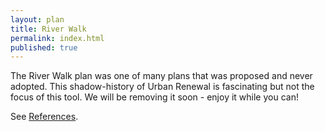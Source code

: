```yaml
---
layout: plan
title: River Walk
permalink: index.html
published: true
---
```


The River Walk plan was one of many plans that was proposed and never adopted. This shadow-history of Urban Renewal is fascinating but not the focus of this tool. We will be removing it soon - enjoy it while you can! 

See [References](http://www.urbanreviewer.org/#page=references.html).